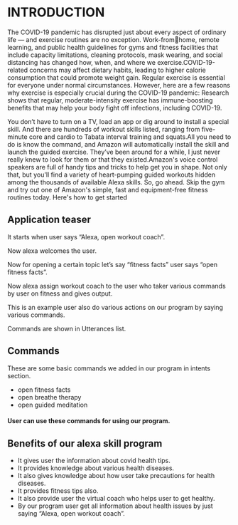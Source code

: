 # INTRODUCTION
The COVID-19 pandemic has disrupted just about every aspect of ordinary life — and exercise routines are no exception. Work-fromhome, remote learning, and public health guidelines for gyms and fitness facilities that include capacity limitations, cleaning protocols, mask wearing, and social distancing has changed how, when, and where we exercise.COVID-19-related concerns may affect dietary habits, leading to higher calorie consumption that could promote weight gain. Regular exercise is essential for everyone under normal circumstances. However, here are a few reasons why exercise is especially crucial during the COVID-19 pandemic: Research shows that regular, moderate-intensity exercise has immune-boosting benefits that may help your body fight off infections, including COVID-19.

You don’t have to turn on a TV, load an app or dig around to install a special skill. And there are hundreds of workout skills listed, ranging from five-minute core and cardio to Tabata interval training and squats.All you need to do is know the command, and Amazon will automatically install the skill and launch the guided exercise. They’ve been around for a while, I just never really knew to look for them or that they existed.Amazon's voice control speakers are full of handy tips and tricks to help get you in shape. Not only that, but you'll find a variety of heart-pumping guided workouts hidden among the thousands of available Alexa skills. So, go ahead. Skip the gym and try out one of Amazon's simple, fast and equipment-free fitness routines today. Here's how to get 
started

## Application teaser

It starts when user says “Alexa, open workout coach”.

Now alexa welcomes the user.

Now for opening a certain topic let’s say “fitness facts” user says “open fitness facts”.

Now alexa assign workout coach to the user who taker various commands by user on fitness and gives output.

This is an example user also do various actions 
on our program by saying various commands.

Commands are shown in Utterances list.

## Commands

These are some basic commands we added in our program in intents section.

- open fitness facts
- open breathe therapy
- open guided meditation

#### User can use these commands for using our program.

## Benefits of our alexa skill program

- It gives user the information about covid health tips.
- It provides knowledge about various health diseases.
- It also gives knowledge about how user take precautions for health diseases.
- It provides fitness tips also.
- It also provide user the virtual coach who helps user to get healthy.
- By our program user get all information about health issues by just saying 
“Alexa, open workout coach”.
